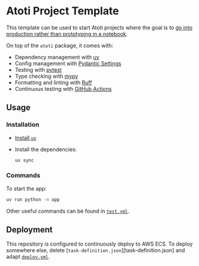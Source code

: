 # Atoti Project Template

This template can be used to start Atoti projects where the goal is to [go into production rather than prototyping in a notebook](https://docs.atoti.io/latest/deployment/going_from_a_notebook_to_an_app.html).

On top of the `atoti` package, it comes with:

- Dependency management with [uv](https://docs.astral.sh/uv)
- Config management with [Pydantic Settings](https://docs.pydantic.dev/2.6/concepts/pydantic_settings)
- Testing with [pytest](https://docs.pytest.org)
- Type checking with [mypy](http://mypy-lang.org)
- Formatting and linting with [Ruff](https://docs.astral.sh/ruff)
- Continuous testing with [GitHub Actions](https://github.com/features/actions)

## Usage

### Installation

- [Install `uv`](https://docs.astral.sh/uv/getting-started/installation)
- Install the dependencies:

  ```bash
  uv sync
  ```

### Commands

To start the app:

```bash
uv run python -m app
```

Other useful commands can be found in [`test.yml`](.github/workflows/test.yml).

## Deployment

This repository is configured to continuously deploy to AWS ECS.
To deploy somewhere else, delete [`task-definition.json`][task-definition.json] and adapt [`deploy.yml`](.github/workflows/deploy.yml).
